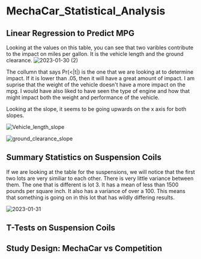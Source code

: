 # MechaCar_Statistical_Analysis

## Linear Regression to Predict MPG

Looking at the values on this table, you can see that two varibles contribute to the impact on miles per gallon. It is the vehicle length and the ground clearance. 
![2023-01-30 (2)](https://user-images.githubusercontent.com/114030563/215416779-8968966c-df04-44d1-b384-777a814dc60d.jpg)

The collumn that says Pr(<|t|) is the one that we are looking at to determine impact. If it is lower than .05, then it will have a great amount of impact.
I am suprise that the weight of the vehicle doesn't have a more impact on the mpg. I would have also liked to have seen the type of engine and how that might impact both the weight and performance of the vehicle.

Looking at the slope, it seems to be going upwards on the x axis for both slopes.

![Vehicle_length_slope](https://user-images.githubusercontent.com/114030563/215875930-503e3723-db54-48da-ab0f-1e0e6b39a560.png)

![ground_clearance_slope](https://user-images.githubusercontent.com/114030563/215875996-139270b7-03b5-4a23-9ca9-6c96cb9c44a9.png)


## Summary Statistics on Suspension Coils

If we are looking at the table for the suspensions, we will notice that the first two lots are very similiar to each other. There is very little variance between them. The one that is different is lot 3. It has a mean of less than 1500 pounds per square inch. It also has a variance of over a 100. This means that something is going on in this lot that has wildly differing results.

![2023-01-31](https://user-images.githubusercontent.com/114030563/215878415-cc32ea01-9be5-4c7f-ac20-aa73e561a76a.png)

## T-Tests on Suspension Coils

## Study Design: MechaCar vs Competition
